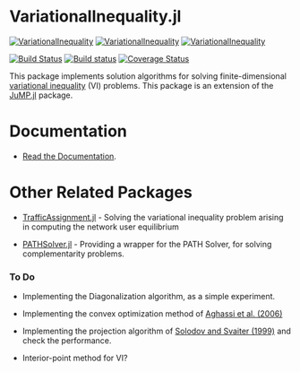 # VariationalInequality.jl

[![VariationalInequality](http://pkg.julialang.org/badges/VariationalInequality_0.4.svg)](http://pkg.julialang.org/?pkg=VariationalInequality)
[![VariationalInequality](http://pkg.julialang.org/badges/VariationalInequality_0.5.svg)](http://pkg.julialang.org/?pkg=VariationalInequality)
[![VariationalInequality](http://pkg.julialang.org/badges/VariationalInequality_0.6.svg)](http://pkg.julialang.org/?pkg=VariationalInequality)


[![Build Status](https://travis-ci.org/chkwon/VariationalInequality.jl.svg?branch=master)](https://travis-ci.org/chkwon/VariationalInequality.jl)
[![Build status](https://ci.appveyor.com/api/projects/status/yj93tqlm5r51alen?svg=true)](https://ci.appveyor.com/project/chkwon/variationalinequality-jl)
[![Coverage Status](https://coveralls.io/repos/github/chkwon/VariationalInequality.jl/badge.svg?branch=master)](https://coveralls.io/github/chkwon/VariationalInequality.jl?branch=master)


This package implements solution algorithms for solving finite-dimensional [variational inequality](https://en.wikipedia.org/wiki/Variational_inequality) (VI) problems. This package is an extension of the [JuMP.jl](https://github.com/JuliaOpt/JuMP.jl) package.

# Documentation

- [Read the Documentation](http://VariationalInequalityjl.readthedocs.org/).


# Other Related Packages

- [TrafficAssignment.jl](https://github.com/chkwon/TrafficAssignment.jl) - Solving the variational inequality problem arising in computing the network user equilibrium

- [PATHSolver.jl](https://github.com/chkwon/PATHSolver.jl) - Providing a wrapper for the PATH Solver, for solving complementarity problems.




### To Do

- Implementing the Diagonalization algorithm, as a simple experiment.

- Implementing the convex optimization method of [Aghassi et al. (2006)](http://dx.doi.org/10.1016/j.orl.2005.09.006)

- Implementing the projection algorithm of [Solodov and Svaiter (1999)](http://dx.doi.org/10.1137/S0363012997317475) and check the performance.

- Interior-point method for VI?
